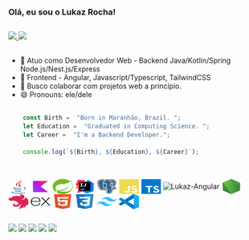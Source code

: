 ### Olá, eu sou o Lukaz Rocha!

##

 <div>
  <a href="https://github.com/lukazrocha">
    <img height="150em" src="https://github-readme-stats.vercel.app/api?username=lukazrocha&show_icons=true&theme=nord&include_all_commits=true&count_private=true"/>
    <img height="150em" src="https://github-readme-stats.vercel.app/api/top-langs/?username=lukazrocha&layout=compact&langs_count=7&theme=nord"/>
  </a>
</div>
    
##
    
- 🔭 Atuo como Desenvolvedor Web - Backend Java/Kotlin/Spring Node.js/Nest.js/Express
- 🌱 Frontend - Angular, Javascript/Typescript, TailwindCSS
- 👯 Busco colaborar com projetos web a princípio.
- 😄 Pronouns: ele/dele
  
##

```js
    const Birth =  "Born in Maranhão, Brazil. "; 
    let Education =  "Graduated in Computing Science. ";     
    let Career =  "I'm a Backend Developer."; 
    
    console.log(`${Birth}, ${Education}, ${Career}`);
``` 
    
##
    
<div style="display: inline_block"><br>
  <img align="center" alt="Lukaz-Java" height="30" width="40" src="https://raw.githubusercontent.com/devicons/devicon/master/icons/java/java-original.svg">
  <img align="center" alt="Lukaz-Kotlin" height="30" width="40" src="https://raw.githubusercontent.com/devicons/devicon/master/icons/kotlin/kotlin-original.svg">
  <img align="center" alt="Lukaz-Spring" height="30" width="40" src="https://raw.githubusercontent.com/devicons/devicon/master/icons/spring/spring-original.svg">
 <img align="center" alt="Lukaz-IntelliJ" height="30" width="40" src="https://raw.githubusercontent.com/devicons/devicon/master/icons/intellij/intellij-original.svg">
 <img align="center" alt="Lukaz-Postgresql" height="30" width="40" src="https://raw.githubusercontent.com/devicons/devicon/master/icons/postgresql/postgresql-original.svg">
  <img align="center" alt="Lukaz-Js" height="30" width="40" src="https://raw.githubusercontent.com/devicons/devicon/master/icons/javascript/javascript-plain.svg">
  <img align="center" alt="Lukaz-Ts" height="30" width="40" src="https://raw.githubusercontent.com/devicons/devicon/master/icons/typescript/typescript-plain.svg">
  <img align="center" alt="Lukaz-Angular" height="30" width="40" src="https://raw.githubusercontent.com/devicons/devicon/master/icons/react/angular-original.svg">
  <img align="center" alt="Lukaz-Node" height="30" width="40" src="https://raw.githubusercontent.com/devicons/devicon/master/icons/nodejs/nodejs-original.svg">
  <img align="center" alt="Lukaz-Nest" height="30" width="40" src="https://raw.githubusercontent.com/devicons/devicon/master/icons/nestjs/nestjs-original.svg">
  <img align="center" alt="Lukaz-Express" height="30" width="40" src="https://raw.githubusercontent.com/devicons/devicon/master/icons/express/express-original.svg">
  <img align="center" alt="Lukaz-HTML" height="30" width="40" src="https://raw.githubusercontent.com/devicons/devicon/master/icons/html5/html5-original.svg">
  <img align="center" alt="Lukaz-CSS" height="30" width="40" src="https://raw.githubusercontent.com/devicons/devicon/master/icons/css3/css3-original.svg">
 <img align="center" alt="Lukaz-TailwindCSS" height="30" width="40" src="https://raw.githubusercontent.com/devicons/devicon/master/icons/tailwindcss/tailwindcss-original.svg"> 
 <img align="center" alt="Lukaz-VSCode" height="30" width="40" src="https://raw.githubusercontent.com/devicons/devicon/master/icons/vscode/vscode-original.svg">
  <!-- <img align="right" alt="Lukaz-gif" src="https://cdn.discordapp.com/attachments/795358919417397249/825430589581688872/hi.gif">-->
</div>

##

<div> 
  <a href="https://www.youtube.com/user/LukazR0CH4" target="_blank"><img src="https://img.shields.io/badge/YouTube-FF0000?style=for-the-badge&logo=youtube&logoColor=white"></a>
  <a href="https://instagram.com/umlukaz" target="_blank"><img src="https://img.shields.io/badge/-Instagram-%23E4405F?style=for-the-badge&logo=instagram&logoColor=white"></a>
 	<a href="https://www.twitch.tv/umlukaz" target="_blank"><img src="https://img.shields.io/badge/Twitch-9146FF?style=for-the-badge&logo=twitch&logoColor=white"></a>
  <a href = "mailto:lukazrocha05@gmail.com"><img src="https://img.shields.io/badge/-Gmail-%23333?style=for-the-badge&logo=gmail&logoColor=white"></a>
  <a href="https://www.linkedin.com/in/lukazrocha" target="_blank"><img src="https://img.shields.io/badge/-LinkedIn-%230077B5?style=for-the-badge&logo=linkedin&logoColor=white"></a> 
 </div>
